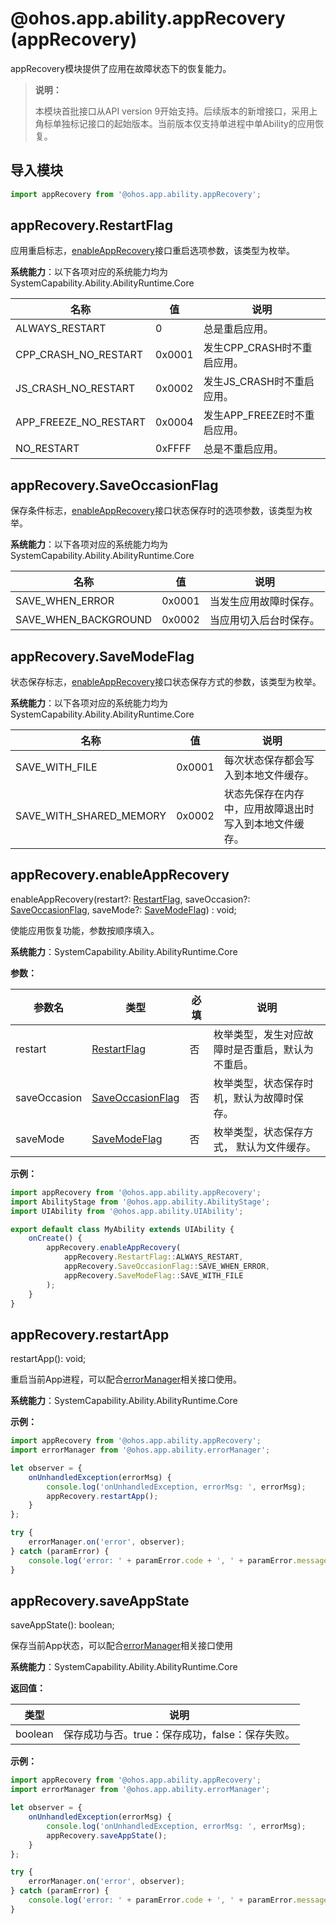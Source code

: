 # @ohos.app.ability.appRecovery (appRecovery)

appRecovery模块提供了应用在故障状态下的恢复能力。

> **说明：**
> 
> 本模块首批接口从API version 9开始支持。后续版本的新增接口，采用上角标单独标记接口的起始版本。当前版本仅支持单进程中单Ability的应用恢复。

## 导入模块
```ts
import appRecovery from '@ohos.app.ability.appRecovery';
```


## appRecovery.RestartFlag

应用重启标志，[enableAppRecovery](#apprecoveryenableapprecovery)接口重启选项参数，该类型为枚举。

**系统能力**：以下各项对应的系统能力均为SystemCapability.Ability.AbilityRuntime.Core

| 名称                          | 值   | 说明                                                         |
| ----------------------------- | ---- | ------------------------------------------------------------ |
| ALWAYS_RESTART           | 0    | 总是重启应用。 |
| CPP_CRASH_NO_RESTART           | 0x0001    | 发生CPP_CRASH时不重启应用。 |
| JS_CRASH_NO_RESTART           | 0x0002    | 发生JS_CRASH时不重启应用。 |
| APP_FREEZE_NO_RESTART           | 0x0004    | 发生APP_FREEZE时不重启应用。 |
| NO_RESTART           | 0xFFFF  | 总是不重启应用。 |

## appRecovery.SaveOccasionFlag

保存条件标志，[enableAppRecovery](#apprecoveryenableapprecovery)接口状态保存时的选项参数，该类型为枚举。

**系统能力**：以下各项对应的系统能力均为SystemCapability.Ability.AbilityRuntime.Core

| 名称                          | 值   | 说明                                                         |
| ----------------------------- | ---- | ------------------------------------------------------------ |
| SAVE_WHEN_ERROR            | 0x0001    | 当发生应用故障时保存。 |
| SAVE_WHEN_BACKGROUND            | 0x0002    | 当应用切入后台时保存。 |

## appRecovery.SaveModeFlag  

状态保存标志，[enableAppRecovery](#apprecoveryenableapprecovery)接口状态保存方式的参数，该类型为枚举。

**系统能力**：以下各项对应的系统能力均为SystemCapability.Ability.AbilityRuntime.Core

| 名称                          | 值   | 说明                                                         |
| ----------------------------- | ---- | ------------------------------------------------------------ |
| SAVE_WITH_FILE             | 0x0001    | 每次状态保存都会写入到本地文件缓存。 |
| SAVE_WITH_SHARED_MEMORY             | 0x0002    | 状态先保存在内存中，应用故障退出时写入到本地文件缓存。 |

## appRecovery.enableAppRecovery

enableAppRecovery(restart?: [RestartFlag](#apprecoveryrestartflag), saveOccasion?: [SaveOccasionFlag](#apprecoverysaveoccasionflag), saveMode?: [SaveModeFlag](#apprecoverysavemodeflag)) : void;

使能应用恢复功能，参数按顺序填入。

**系统能力**：SystemCapability.Ability.AbilityRuntime.Core

**参数：**

| 参数名 | 类型 | 必填 | 说明 |
| -------- | -------- | -------- | -------- |
| restart | [RestartFlag](#apprecoveryrestartflag) | 否 | 枚举类型，发生对应故障时是否重启，默认为不重启。 |
| saveOccasion | [SaveOccasionFlag](#apprecoverysaveoccasionflag) | 否 | 枚举类型，状态保存时机，默认为故障时保存。 |
| saveMode | [SaveModeFlag](#apprecoverysavemodeflag) | 否 | 枚举类型，状态保存方式， 默认为文件缓存。 |

**示例：**
    
```ts
import appRecovery from '@ohos.app.ability.appRecovery';
import AbilityStage from '@ohos.app.ability.AbilityStage';
import UIAbility from '@ohos.app.ability.UIAbility';

export default class MyAbility extends UIAbility {
    onCreate() {
        appRecovery.enableAppRecovery(
            appRecovery.RestartFlag::ALWAYS_RESTART,
            appRecovery.SaveOccasionFlag::SAVE_WHEN_ERROR,
            appRecovery.SaveModeFlag::SAVE_WITH_FILE
        );
    }
}
```

## appRecovery.restartApp

restartApp(): void;

重启当前App进程，可以配合[errorManager](js-apis-app-ability-errorManager.md)相关接口使用。

**系统能力**：SystemCapability.Ability.AbilityRuntime.Core


**示例：**
    
```ts
import appRecovery from '@ohos.app.ability.appRecovery';
import errorManager from '@ohos.app.ability.errorManager';

let observer = {
    onUnhandledException(errorMsg) {
        console.log('onUnhandledException, errorMsg: ', errorMsg);
        appRecovery.restartApp();
    }
};

try {
    errorManager.on('error', observer);
} catch (paramError) {
    console.log('error: ' + paramError.code + ', ' + paramError.message);
}
```

## appRecovery.saveAppState

saveAppState(): boolean;

保存当前App状态，可以配合[errorManager](js-apis-app-ability-errorManager.md)相关接口使用

**系统能力**：SystemCapability.Ability.AbilityRuntime.Core

**返回值：**

| 类型 | 说明 |
| -------- | -------- |
| boolean | 保存成功与否。true：保存成功，false：保存失败。 |

**示例：**
    
```ts
import appRecovery from '@ohos.app.ability.appRecovery';
import errorManager from '@ohos.app.ability.errorManager';

let observer = {
    onUnhandledException(errorMsg) {
        console.log('onUnhandledException, errorMsg: ', errorMsg);
        appRecovery.saveAppState();
    }
};

try {
    errorManager.on('error', observer);
} catch (paramError) {
    console.log('error: ' + paramError.code + ', ' + paramError.message);
}
```
